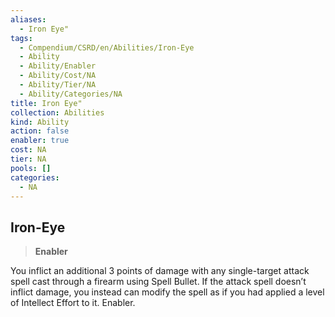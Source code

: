 ```yaml
---
aliases:
  - Iron Eye"
tags:
  - Compendium/CSRD/en/Abilities/Iron-Eye
  - Ability
  - Ability/Enabler
  - Ability/Cost/NA
  - Ability/Tier/NA
  - Ability/Categories/NA
title: Iron Eye"
collection: Abilities
kind: Ability
action: false
enabler: true
cost: NA
tier: NA
pools: []
categories:
  - NA
---
```

## Iron-Eye  
>**Enabler**  
    
You inflict an additional 3 points of damage with any single-target attack spell cast through a firearm using Spell Bullet. If the attack spell doesn’t inflict damage, you instead can modify the spell as if you had applied a level of Intellect Effort to it. Enabler.